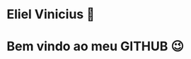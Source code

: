 <div display="inline-block">
<h1 aling="left"> Eliel Vinicius 🔞 </h1>
<h1 aling="left"> Bem vindo ao meu <b>GITHUB</b> 😉 </h1>

<i class="devicon-android-plain"></i>
